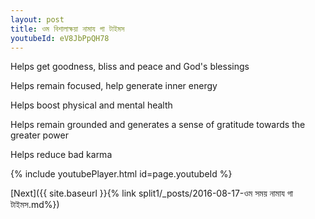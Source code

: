 ```yaml
---
layout: post
title: ওম বিশালাক্ষয়া নামায গা টাইমস
youtubeId: eV8JbPpQH78
---
```

 
 
Helps get goodness, bliss and peace and God's blessings
 
Helps remain focused, help generate inner energy 
 
Helps boost physical and mental health 
 
Helps remain grounded and generates a sense of gratitude towards the greater power 
 
Helps reduce bad karma
 
 
 
 


{% include youtubePlayer.html id=page.youtubeId %}
 
[Next]({{ site.baseurl }}{% link  split1/_posts/2016-08-17-ওম সময় নামায গা টাইমস.md%})
 
